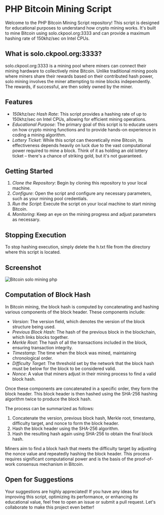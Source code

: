 # PHP Bitcoin Mining Script

Welcome to the PHP Bitcoin Mining Script repository! This script is designed for educational purposes to understand how crypto mining works. It's built to mine Bitcoin using solo.ckpool.org:3333 and can provide a maximum hashing rate of 150khz/sec on Intel CPUs.

## What is solo.ckpool.org:3333?

solo.ckpool.org:3333 is a mining pool where miners can connect their mining hardware to collectively mine Bitcoin. Unlike traditional mining pools where miners share their rewards based on their contributed hash power, solo mining involves the miner attempting to mine blocks independently. The rewards, if successful, are then solely owned by the miner.

## Features

- *150khz/sec Hash Rate*: This script provides a hashing rate of up to 150khz/sec on Intel CPUs, allowing for efficient mining operations.
- *Educational Purpose*: The primary goal of this script is to educate users on how crypto mining functions and to provide hands-on experience in coding a mining algorithm.
- *Lottery Ticket*: While this script can theoretically mine Bitcoin, its effectiveness depends heavily on luck due to the vast computational power required to mine a block. Think of it as holding an old lottery ticket – there's a chance of striking gold, but it's not guaranteed.

## Getting Started

1. *Clone the Repository*: Begin by cloning this repository to your local machine.
2. *Configure*: Open the script and configure any necessary parameters, such as your mining pool credentials.
3. *Run the Script*: Execute the script on your local machine to start mining Bitcoin.
4. *Monitoring*: Keep an eye on the mining progress and adjust parameters as necessary.

## Stopping Execution

To stop hashing execution, simply delete the h.txt file from the directory where this script is located.

## Screenshot
![Bitcoin solo mining php](https://github.com/hunain-imran/solo-PHP-bitcoin-miner/blob/54e1501944a7c140adf69a3b95a8dabdbb137051/bitcoin-mine.png)
## Computation of Block Hash

In Bitcoin mining, the block hash is computed by concatenating and hashing various components of the block header. These components include:

- *Version*: The version field, which denotes the version of the block structure being used.
- *Previous Block Hash*: The hash of the previous block in the blockchain, which links blocks together.
- *Merkle Root*: The hash of all the transactions included in the block, ensuring transaction integrity.
- *Timestamp*: The time when the block was mined, maintaining chronological order.
- *Difficulty Target*: The threshold set by the network that the block hash must be below for the block to be considered valid.
- *Nonce*: A value that miners adjust in their mining process to find a valid block hash.

Once these components are concatenated in a specific order, they form the block header. This block header is then hashed using the SHA-256 hashing algorithm twice to produce the block hash.

The process can be summarized as follows:

1. Concatenate the version, previous block hash, Merkle root, timestamp, difficulty target, and nonce to form the block header.
2. Hash the block header using the SHA-256 algorithm.
3. Hash the resulting hash again using SHA-256 to obtain the final block hash.

Miners aim to find a block hash that meets the difficulty target by adjusting the nonce value and repeatedly hashing the block header. This process requires significant computational power and is the basis of the proof-of-work consensus mechanism in Bitcoin.

## Open for Suggestions

Your suggestions are highly appreciated! If you have any ideas for improving this script, optimizing its performance, or enhancing its educational value, feel free to open an issue or submit a pull request. Let's collaborate to make this project even better!
